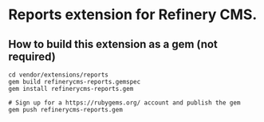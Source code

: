 # Reports extension for Refinery CMS.

## How to build this extension as a gem (not required)

    cd vendor/extensions/reports
    gem build refinerycms-reports.gemspec
    gem install refinerycms-reports.gem

    # Sign up for a https://rubygems.org/ account and publish the gem
    gem push refinerycms-reports.gem
